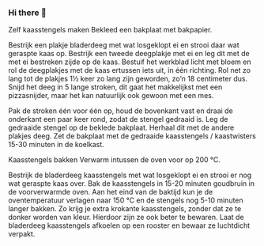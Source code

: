 ### Hi there 👋

Zelf kaasstengels maken
Bekleed een bakplaat met bakpapier. 

Bestrijk een plakje bladerdeeg met wat losgeklopt ei en strooi daar wat geraspte kaas op. Bestrijk een tweede deegplakje met ei en leg dit met de met ei bestreken zijde op de kaas. Bestuif het werkblad licht met bloem en rol de deegplakjes met de kaas ertussen iets uit, in één richting. Rol net zo lang tot de plakjes 1½ keer zo lang zijn geworden, zo’n 18 centimeter dus. Snijd het deeg in 5 lange stroken, dit gaat het makkelijkst met een pizzasnijder, maar het kan natuurlijk ook gewoon met een mes. 

Pak de stroken één voor één op, houd de bovenkant vast en draai de onderkant een paar keer rond, zodat de stengel gedraaid is. Leg de gedraaide stengel op de beklede bakplaat. Herhaal dit met de andere plakjes deeg. Zet de bakplaat met de gedraaide kaasstengels / kaastwisters 15-30 minuten in de koelkast. 

Kaasstengels bakken
Verwarm intussen de oven voor op 200 °C. 

Bestrijk de bladerdeeg kaasstengels met wat losgeklopt ei en strooi er nog wat geraspte kaas over. Bak de kaasstengels in 15-20 minuten goudbruin in de voorverwarmde oven. Aan het eind van de baktijd kun je de oventemperatuur verlagen naar 150 °C en de stengels nog 5-10 minuten langer bakken. Zo krijg je extra krokante kaasstengels, zonder dat ze te donker worden van kleur. Hierdoor zijn ze ook beter te bewaren. Laat de bladerdeeg kaasstengels afkoelen op een rooster en bewaar ze luchtdicht verpakt. 
